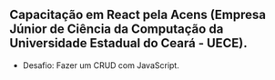 ## Capacitação em React pela Acens (Empresa Júnior de Ciência da Computação da Universidade Estadual do Ceará - UECE).

* Desafio: Fazer um CRUD com JavaScript.
